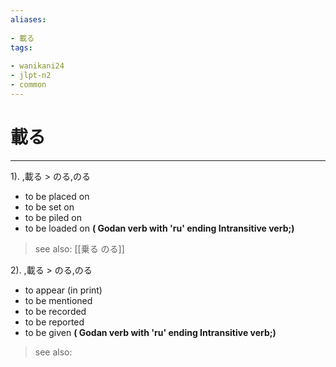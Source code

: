 ```yaml
---
aliases:
    
- 載る
tags:
    
- wanikani24
- jlpt-n2
- common
---
```


# 載る
---
1).
,載る > のる,のる

- to be placed on
- to be set on
- to be piled on
- to be loaded on
**( Godan verb with 'ru' ending Intransitive verb;)**
> see also:  [[乗る のる]]
            
2).
,載る > のる,のる

- to appear (in print)
- to be mentioned
- to be recorded
- to be reported
- to be given
**( Godan verb with 'ru' ending Intransitive verb;)**
> see also: 
            